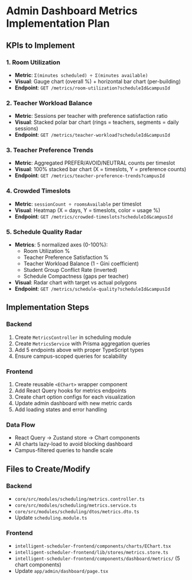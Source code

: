 # Admin Dashboard Metrics Implementation Plan

## KPIs to Implement

### 1. Room Utilization
- **Metric**: `Σ(minutes scheduled) ÷ Σ(minutes available)` 
- **Visual**: Gauge chart (overall %) + horizontal bar chart (per-building)
- **Endpoint**: `GET /metrics/room-utilization?scheduleId&campusId`

### 2. Teacher Workload Balance  
- **Metric**: Sessions per teacher with preference satisfaction ratio
- **Visual**: Stacked polar bar chart (rings = teachers, segments = daily sessions)
- **Endpoint**: `GET /metrics/teacher-workload?scheduleId&campusId`

### 3. Teacher Preference Trends
- **Metric**: Aggregated PREFER/AVOID/NEUTRAL counts per timeslot
- **Visual**: 100% stacked bar chart (X = timeslots, Y = preference counts)
- **Endpoint**: `GET /metrics/teacher-preference-trends?campusId`

### 4. Crowded Timeslots
- **Metric**: `sessionCount ÷ roomsAvailable` per timeslot
- **Visual**: Heatmap (X = days, Y = timeslots, color = usage %)
- **Endpoint**: `GET /metrics/crowded-timeslots?scheduleId&campusId`

### 5. Schedule Quality Radar
- **Metrics**: 5 normalized axes (0-100%):
  - Room Utilization %
  - Teacher Preference Satisfaction %  
  - Teacher Workload Balance (1 - Gini coefficient)
  - Student Group Conflict Rate (inverted)
  - Schedule Compactness (gaps per teacher)
- **Visual**: Radar chart with target vs actual polygons
- **Endpoint**: `GET /metrics/schedule-quality?scheduleId&campusId`

## Implementation Steps

### Backend
1. Create `MetricsController` in scheduling module
2. Create `MetricsService` with Prisma aggregation queries
3. Add 5 endpoints above with proper TypeScript types
4. Ensure campus-scoped queries for scalability

### Frontend  
1. Create reusable `<EChart>` wrapper component
2. Add React Query hooks for metrics endpoints
3. Create chart option configs for each visualization
4. Update admin dashboard with new metric cards
5. Add loading states and error handling

### Data Flow
- React Query → Zustand store → Chart components
- All charts lazy-load to avoid blocking dashboard
- Campus-filtered queries to handle scale

## Files to Create/Modify

### Backend
- `core/src/modules/scheduling/metrics.controller.ts`
- `core/src/modules/scheduling/metrics.service.ts` 
- `core/src/modules/scheduling/dtos/metrics.dto.ts`
- Update `scheduling.module.ts`

### Frontend
- `intelligent-scheduler-frontend/components/charts/EChart.tsx`
- `intelligent-scheduler-frontend/lib/stores/metrics.store.ts`
- `intelligent-scheduler-frontend/components/dashboard/metrics/` (5 chart components)
- Update `app/admin/dashboard/page.tsx`
